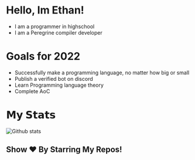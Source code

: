 # Hello, Im Ethan!

- I am a programmer in highschool
- I am a Peregrine compiler developer

# Goals for 2022
- Successfully make a programming language, no matter how big or small
- Publish a verified bot on discord
- Learn Programming language theory
- Complete AoC

# 𝗠𝘆 𝗦𝘁𝗮𝘁𝘀

![Github stats](https://github-readme-stats.vercel.app/api?username=ethanolchik&show_icons=true&hide_border=true)

## Show ❤️ By Starring My Repos!
